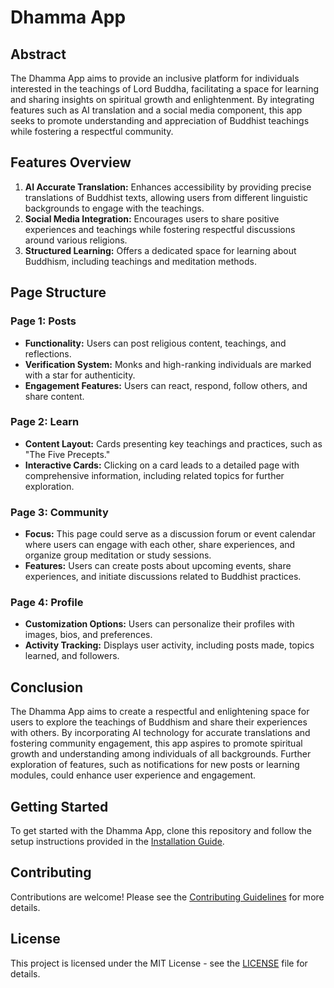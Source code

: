 # Dhamma App

## Abstract
The Dhamma App aims to provide an inclusive platform for individuals interested in the teachings of Lord Buddha, facilitating a space for learning and sharing insights on spiritual growth and enlightenment. By integrating features such as AI translation and a social media component, this app seeks to promote understanding and appreciation of Buddhist teachings while fostering a respectful community.

## Features Overview

1. **AI Accurate Translation:** Enhances accessibility by providing precise translations of Buddhist texts, allowing users from different linguistic backgrounds to engage with the teachings.
2. **Social Media Integration:** Encourages users to share positive experiences and teachings while fostering respectful discussions around various religions.
3. **Structured Learning:** Offers a dedicated space for learning about Buddhism, including teachings and meditation methods.

## Page Structure

### Page 1: Posts
- **Functionality:** Users can post religious content, teachings, and reflections.
- **Verification System:** Monks and high-ranking individuals are marked with a star for authenticity.
- **Engagement Features:** Users can react, respond, follow others, and share content.

### Page 2: Learn
- **Content Layout:** Cards presenting key teachings and practices, such as "The Five Precepts."
- **Interactive Cards:** Clicking on a card leads to a detailed page with comprehensive information, including related topics for further exploration.

### Page 3: Community
- **Focus:** This page could serve as a discussion forum or event calendar where users can engage with each other, share experiences, and organize group meditation or study sessions.
- **Features:** Users can create posts about upcoming events, share experiences, and initiate discussions related to Buddhist practices.

### Page 4: Profile
- **Customization Options:** Users can personalize their profiles with images, bios, and preferences.
- **Activity Tracking:** Displays user activity, including posts made, topics learned, and followers.

## Conclusion
The Dhamma App aims to create a respectful and enlightening space for users to explore the teachings of Buddhism and share their experiences with others. By incorporating AI technology for accurate translations and fostering community engagement, this app aspires to promote spiritual growth and understanding among individuals of all backgrounds. Further exploration of features, such as notifications for new posts or learning modules, could enhance user experience and engagement.

## Getting Started
To get started with the Dhamma App, clone this repository and follow the setup instructions provided in the [Installation Guide](INSTALL.md).

## Contributing
Contributions are welcome! Please see the [Contributing Guidelines](CONTRIBUTING.md) for more details.

## License
This project is licensed under the MIT License - see the [LICENSE](LICENSE) file for details.
